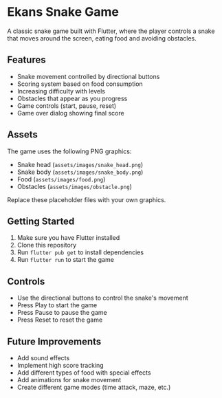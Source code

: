 # Ekans Snake Game

A classic snake game built with Flutter, where the player controls a snake that moves around the screen, eating food and avoiding obstacles.

## Features

- Snake movement controlled by directional buttons
- Scoring system based on food consumption
- Increasing difficulty with levels
- Obstacles that appear as you progress
- Game controls (start, pause, reset)
- Game over dialog showing final score

## Assets

The game uses the following PNG graphics:
- Snake head (`assets/images/snake_head.png`)
- Snake body (`assets/images/snake_body.png`)
- Food (`assets/images/food.png`) 
- Obstacles (`assets/images/obstacle.png`)

Replace these placeholder files with your own graphics.

## Getting Started

1. Make sure you have Flutter installed
2. Clone this repository
3. Run `flutter pub get` to install dependencies
4. Run `flutter run` to start the game

## Controls

- Use the directional buttons to control the snake's movement
- Press Play to start the game
- Press Pause to pause the game
- Press Reset to reset the game

## Future Improvements

- Add sound effects
- Implement high score tracking
- Add different types of food with special effects
- Add animations for snake movement
- Create different game modes (time attack, maze, etc.)
